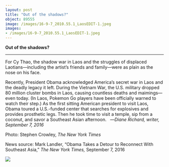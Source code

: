 ```yaml
---
layout: post
title: "Out of the shadows?"
object: 89555
image: /images/16-9-7_2010.55.1_LaosEDIT-1.jpeg
images:
- /images/16-9-7_2010.55.1_LaosEDIT-1.jpeg
---
```

**Out of the shadows?**

****

For Cy Thao, the shadow war in Laos and the struggles of displaced Laotians—including the artist’s friends and family—were as plain as the nose on his face. 

Recently, President Obama acknowledged America’s secret war in Laos and the deadly legacy it left. During the Vietnam War, the U.S. military dropped 80 million cluster bombs in Laos, causing countless deaths and maimings—even today. (In Laos, Pokemon Go players have been officially warned to watch their step.) As the first sitting American president to visit Laos, Obama toured a U.S.-funded center that searches for explosives and provides prosthetic legs. Then he took time to visit a temple, sip from a coconut, and savor a Southeast Asian afternoon.
   —*Diane Richard, writer, September 7, 2016*

Photo: Stephen Crowley, *The New York Times*

News source: Mark Landler, “Obama Takes a Detour to Reconnect With Southeast Asia,” *The New York Times,* September 7, 2016

![]({{siteurl.base}}/images/16-9-7_2010.55.1_LaosEDIT-1.jpeg)
